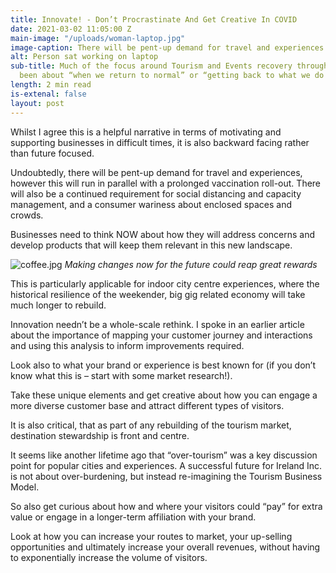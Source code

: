 ```yaml
---
title: Innovate! - Don’t Procrastinate And Get Creative In COVID
date: 2021-03-02 11:05:00 Z
main-image: "/uploads/woman-laptop.jpg"
image-caption: There will be pent-up demand for travel and experiences
alt: Person sat working on laptop
sub-title: Much of the focus around Tourism and Events recovery through Covid has
  been about “when we return to normal” or “getting back to what we do best”
length: 2 min read
is-extenal: false
layout: post
---
```


Whilst I agree this is a helpful narrative in terms of motivating and supporting businesses in difficult times, it is also backward facing rather than future focused. 

Undoubtedly, there will be pent-up demand for travel and experiences, however this will run in parallel with a prolonged vaccination roll-out. There will also be a continued requirement for social distancing and capacity management, and a consumer wariness about enclosed spaces and crowds. 

Businesses need to think NOW about how they will address concerns and develop products that will keep them relevant in this new landscape.

![coffee.jpg](/uploads/coffee.jpg)
*Making changes now for the future could reap great rewards* 

This is particularly applicable for indoor city centre experiences, where the historical resilience of the weekender, big gig related economy will take much longer to rebuild. 

Innovation needn’t be a whole-scale rethink. I spoke in an earlier article about the importance of mapping your customer journey and interactions  and using this analysis to inform improvements required. 

Look also to what your brand or experience is best known for (if you don’t know what this is – start with some market research!). 

Take these unique elements and get creative about how you can engage a more diverse customer base and attract different types of visitors. 

It is also critical, that as part of any rebuilding of the tourism market, destination stewardship is front and centre.

It seems like another lifetime ago that “over-tourism” was a key discussion point for popular cities and experiences. A successful future for Ireland Inc. is not about over-burdening, but instead re-imagining the Tourism Business Model. 

So also get curious about how and where your visitors could “pay” for extra value or engage in a longer-term affiliation with your brand. 

Look at how you can increase your routes to market, your up-selling opportunities and ultimately increase your overall revenues, without having to exponentially increase the volume of visitors.
